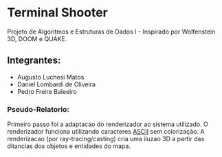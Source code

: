 # Terminal Shooter
Projeto de Algoritmos e Estruturas de Dados I - Inspirado por Wolfenstein 3D, DOOM e QUAKE.

## Integrantes:
- Augusto Luchesi Matos
- Daniel Lombardi de Oliveira
- Pedro Freire Baleeiro

### Pseudo-Relatorio:
Primeiro passo foi a adaptacao do renderizador ao sistema utilizado. O renderizador funciona utilizando caracteres [ASCII](http://www.asciitable.com) sem colorização. A renderizacao (por ray-tracing/casting) cria uma iluzao 3D a partir das ditancias dos objetos e entidades do mapa.
